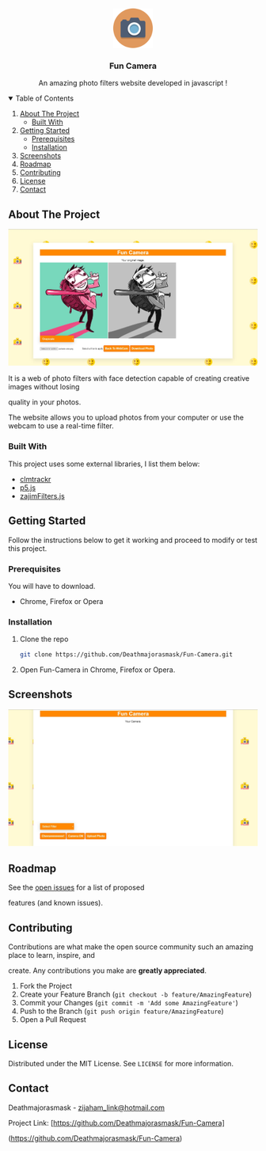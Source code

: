 <!-- HEADER -->
<br />
<p align="center">
 <a href="https://github.com/Deathmajorasmask/Fun-Camera">
    <img src="images/funcamera_logo.png" alt="Logo" width="80" height="80">
 </a>

  <h3 align="center">Fun Camera</h3>

  <p align="center">
    An amazing photo filters website developed in javascript !
    <br />
  </p>
</p>

<!-- TABLE OF CONTENTS -->
<details open="open">
  <summary>Table of Contents</summary>
  <ol>
    <li>
      <a href="#about-the-project">About The Project</a>
      <ul>
        <li><a href="#built-with">Built With</a></li>
      </ul>
    </li>
    <li>
      <a href="#getting-started">Getting Started</a>
      <ul>
        <li><a href="#prerequisites">Prerequisites</a></li>
        <li><a href="#installation">Installation</a></li>
      </ul>
    </li>
    <li><a href="#screenshots">Screenshots</a></li>
    <li><a href="#roadmap">Roadmap</a></li>
    <li><a href="#contributing">Contributing</a></li>
    <li><a href="#license">License</a></li>
    <li><a href="#contact">Contact</a></li>
  </ol>
</details>


<!-- ABOUT THE PROJECT -->
## About The Project

[![Product Name Screen Shot][screenshot]](https://github.com/Deathmajorasmask/Fun-Camera)

It is a web of photo filters with face detection capable of creating creative images without losing 

quality in your photos.

The website allows you to upload photos from your computer or use the webcam to use a real-time filter.

### Built With

This project uses some external libraries, I list them below:
* [clmtrackr](https://github.com/auduno/clmtrackr)
* [p5.js](https://p5js.org/)
* [zajimFilters.js](https://github.com/Deathmajorasmask/Fun-Camera/blob/main/js/zajimFilters.js)



<!-- GETTING STARTED -->
## Getting Started

Follow the instructions below to get it working and proceed to modify or test this project.

### Prerequisites

You will have to download.
* Chrome, Firefox or Opera



### Installation

1. Clone the repo
   ```sh
   git clone https://github.com/Deathmajorasmask/Fun-Camera.git
   ```

2. Open Fun-Camera in Chrome, Firefox or Opera.


## Screenshots
![Product Name Screen Shot][screenshot01]


<!-- ROADMAP -->
## Roadmap

See the [open issues](https://github.com/Deathmajorasmask/Fun-Camera/issues) for a list of proposed 

features (and known issues).



<!-- CONTRIBUTING -->
## Contributing

Contributions are what make the open source community such an amazing place to learn, inspire, and 

create. Any contributions you make are **greatly appreciated**.

1. Fork the Project
2. Create your Feature Branch (`git checkout -b feature/AmazingFeature`)
3. Commit your Changes (`git commit -m 'Add some AmazingFeature'`)
4. Push to the Branch (`git push origin feature/AmazingFeature`)
5. Open a Pull Request



<!-- LICENSE -->
## License

Distributed under the MIT License. See `LICENSE` for more information.



<!-- CONTACT -->
## Contact

Deathmajorasmask - zijaham_link@hotmail.com

Project Link: [https://github.com/Deathmajorasmask/Fun-Camera]

(https://github.com/Deathmajorasmask/Fun-Camera)




<!-- MARKDOWN LINKS & IMAGES -->
[screenshot]: images/Screen01_FunCamera.JPG
[screenshot01]: images/Screen02_FunCamera.JPG
